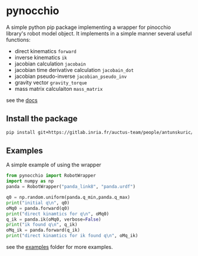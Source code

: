 # pynocchio

A simple python pip package implementing a wrapper for pinocchio library's robot model object. It implements in a simple manner several useful functions:

- direct kinematics `forward`
- inverse kinematics `ik`
- jacobian calculation `jacobain`
- jacobian time derivative calculation `jacobain_dot`
- jacobian pseudo-inverse `jacobian_pseudo_inv`
- gravity vector `gravity_torque`
- mass matrix calculaiton `mass_matrix`

see the [docs](docs/pynocchio.RobotWrapper.md)

## Install the package

```bash
pip install git+https://gitlab.inria.fr/auctus-team/people/antunskuric/pynocchio.git
```


## Examples 

A simple example of using the wrapper
```python
from pynocchio import RobotWrapper
import numpy as np
panda = RobotWrapper("panda_link8", "panda.urdf")

q0 = np.random.uniform(panda.q_min,panda.q_max)
print("initial q\n", q0)
oMq0 = panda.forward(q0)
print("direct kinamtics for q\n", oMq0)
q_ik = panda.ik(oMq0, verbose=False)
print("ik found q\n", q_ik)
oMq_ik = panda.forward(q_ik)
print("direct kinamtics for ik found q\n", oMq_ik)
```

see the [examples](examples) folder for more examples.

